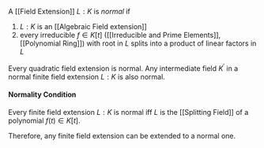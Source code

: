 A [[Field Extension]] $L:K$ is *normal* if 
1. $L:K$ is an [[Algebraic Field extension]]
2. every irreducible $f\in K[t]$  ([[Irreducible and Prime Elements]], [[Polynomial Ring]]) with root in $L$ splits into a product of linear factors in $L$

Every quadratic field extension is normal.
Any intermediate field $K^{\prime}$ in a normal finite field extension $L:K$ is also normal.

#### Normality Condition

Every finite field extension $L:K$ is normal iff $L$ is the [[Splitting Field]] of a polynomial $f(t) \in K[t]$.

Therefore, any finite field extension can be extended to a normal one.
